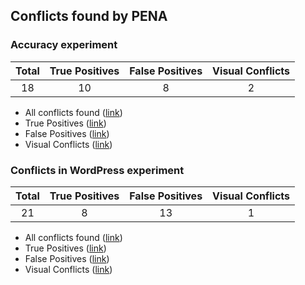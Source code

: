 ## Conflicts found by PENA

### Accuracy experiment
| Total | True Positives   | False Positives  | Visual Conflicts
| :---: |:---:| :---:| :---:|
| 18 | 10 | 8 | 2
- All conflicts found ([link](https://github.com/pag-tools/pena/blob/master/pena/conflicts/accuracy/all.txt))
- True Positives ([link](https://github.com/pag-tools/pena/blob/master/pena/conflicts/accuracy/truepositives.txt))
- False Positives ([link](https://github.com/pag-tools/pena/blob/master/pena/conflicts/accuracy/falsepositives.txt))
- Visual Conflicts ([link](https://github.com/pag-tools/pena/blob/master/pena/conflicts/accuracy/visual))
### Conflicts in WordPress experiment
| Total | True Positives   | False Positives  | Visual Conflicts
| :---: |:---:| :---:| :---:|
| 21 | 8 | 13 | 1
- All conflicts found ([link](https://github.com/pag-tools/pena/blob/master/pena/conflicts/wp-experiment/all.txt))
- True Positives ([link](https://github.com/pag-tools/pena/blob/master/pena/conflicts/wp-experiment/all.txt))
- False Positives ([link](https://github.com/pag-tools/pena/blob/master/pena/conflicts/wp-experiment/all.txt))
- Visual Conflicts ([link](https://github.com/pag-tools/pena/blob/master/pena/conflicts/wp-experiment/all.txt))
